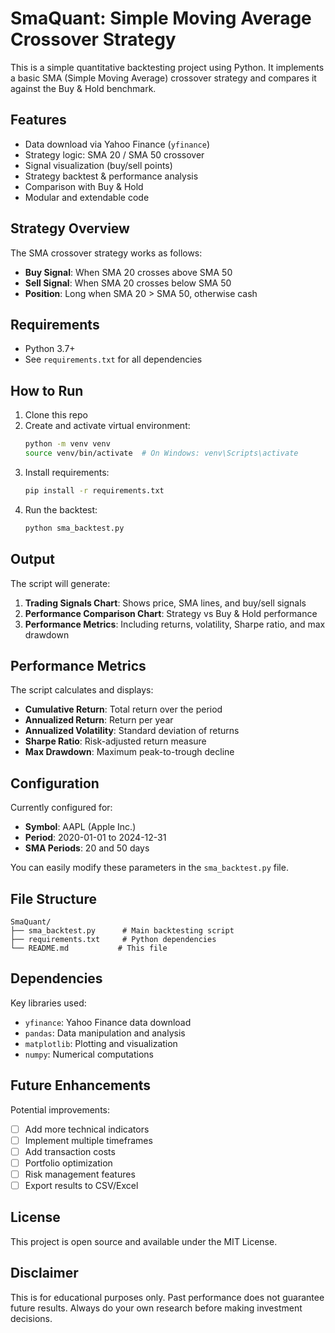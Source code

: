 # SmaQuant: Simple Moving Average Crossover Strategy

This is a simple quantitative backtesting project using Python.
It implements a basic SMA (Simple Moving Average) crossover strategy and compares it against the Buy & Hold benchmark.

## Features

- Data download via Yahoo Finance (`yfinance`)
- Strategy logic: SMA 20 / SMA 50 crossover
- Signal visualization (buy/sell points)
- Strategy backtest & performance analysis
- Comparison with Buy & Hold
- Modular and extendable code

## Strategy Overview

The SMA crossover strategy works as follows:
- **Buy Signal**: When SMA 20 crosses above SMA 50
- **Sell Signal**: When SMA 20 crosses below SMA 50
- **Position**: Long when SMA 20 > SMA 50, otherwise cash

## Requirements

- Python 3.7+
- See `requirements.txt` for all dependencies

## How to Run

1. Clone this repo
2. Create and activate virtual environment:
   ```bash
   python -m venv venv
   source venv/bin/activate  # On Windows: venv\Scripts\activate
   ```
3. Install requirements:
   ```bash
   pip install -r requirements.txt
   ```
4. Run the backtest:
   ```bash
   python sma_backtest.py
   ```

## Output

The script will generate:
1. **Trading Signals Chart**: Shows price, SMA lines, and buy/sell signals
2. **Performance Comparison Chart**: Strategy vs Buy & Hold performance
3. **Performance Metrics**: Including returns, volatility, Sharpe ratio, and max drawdown

## Performance Metrics

The script calculates and displays:
- **Cumulative Return**: Total return over the period
- **Annualized Return**: Return per year
- **Annualized Volatility**: Standard deviation of returns
- **Sharpe Ratio**: Risk-adjusted return measure
- **Max Drawdown**: Maximum peak-to-trough decline

## Configuration

Currently configured for:
- **Symbol**: AAPL (Apple Inc.)
- **Period**: 2020-01-01 to 2024-12-31
- **SMA Periods**: 20 and 50 days

You can easily modify these parameters in the `sma_backtest.py` file.

## File Structure

```
SmaQuant/
├── sma_backtest.py      # Main backtesting script
├── requirements.txt     # Python dependencies
└── README.md           # This file
```

## Dependencies

Key libraries used:
- `yfinance`: Yahoo Finance data download
- `pandas`: Data manipulation and analysis
- `matplotlib`: Plotting and visualization
- `numpy`: Numerical computations

## Future Enhancements

Potential improvements:
- [ ] Add more technical indicators
- [ ] Implement multiple timeframes
- [ ] Add transaction costs
- [ ] Portfolio optimization
- [ ] Risk management features
- [ ] Export results to CSV/Excel

## License

This project is open source and available under the MIT License.

## Disclaimer

This is for educational purposes only. Past performance does not guarantee future results. Always do your own research before making investment decisions.

